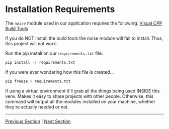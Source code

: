 # Installation Requirements

The `noise` module used in our application requires the following:
[Visual CPP Build Tools](https://visualstudio.microsoft.com/visual-cpp-build-tools/)

If you do NOT install the build tools the noise module will fail to install. Thus, this
project will not work.

Run the pip install on our `requirements.txt` file.

```bash
pip install -r requirements.txt
```

If you were ever wondering how this file is created... 
```bash
pip freeze > requirements.txt
```

If using a virtual environment it'll grab all the things being used INSIDE this venv. 
Makes it easy to share projects with other people. Otherwise, this command will output
all the modules installed on your machine, whether they're actually needed or not.

---
[Previous Section](overview.md) | [Next Section](ui_ui_element.md)